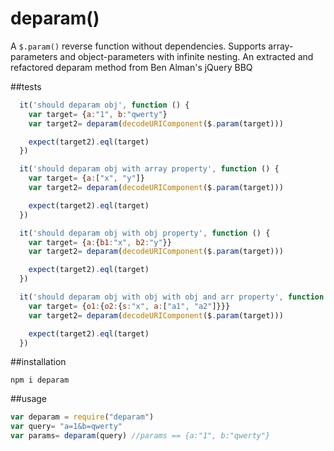 # deparam()

A `$.param()` reverse function without dependencies. Supports array-parameters and object-parameters with infinite nesting.
An extracted and refactored deparam method from Ben Alman's jQuery BBQ

##tests
```javascript
  it('should deparam obj', function () {
    var target= {a:"1", b:"qwerty"}
    var target2= deparam(decodeURIComponent($.param(target)))

    expect(target2).eql(target)
  })

  it('should deparam obj with array property', function () {
    var target= {a:["x", "y"]}
    var target2= deparam(decodeURIComponent($.param(target)))

    expect(target2).eql(target)
  })

  it('should deparam obj with obj property', function () {
    var target= {a:{b1:"x", b2:"y"}}
    var target2= deparam(decodeURIComponent($.param(target)))

    expect(target2).eql(target)
  })

  it('should deparam obj with obj with obj and arr property', function () {
    var target= {o1:{o2:{s:"x", a:["a1", "a2"]}}}
    var target2= deparam(decodeURIComponent($.param(target)))

    expect(target2).eql(target)
  })
```
##installation
```
npm i deparam
```

##usage

```javascript
var deparam = require("deparam")
var query= "a=1&b=qwerty"
var params= deparam(query) //params == {a:"1", b:"qwerty"}
```
